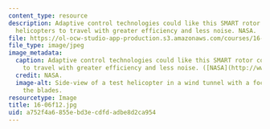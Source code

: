 ```yaml
---
content_type: resource
description: Adaptive control technologies could like this SMART rotor could allow
  helicopters to travel with greater efficiency and less noise. NASA.
file: https://ol-ocw-studio-app-production.s3.amazonaws.com/courses/16-06-principles-of-automatic-control-fall-2012/a752f4a6855ebd3ecdfdadbe8d2ca954_16-06f12.jpg
file_type: image/jpeg
image_metadata:
  caption: Adaptive control technologies could like this SMART rotor could allow helicopters
    to travel with greater efficiency and less noise. ([NASA](http://www.nasa.gov/topics/aeronautics/features/smart_rotor.html#.UwNvB0JdV6A).)
  credit: NASA.
  image-alt: Side-view of a test helicopter in a wind tunnel with a focus on one of
    the blades.
resourcetype: Image
title: 16-06f12.jpg
uid: a752f4a6-855e-bd3e-cdfd-adbe8d2ca954
---
```

